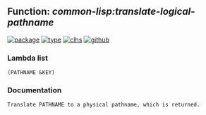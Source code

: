 ## Function: ***common-lisp:translate-logical-pathname***
[![package](https://img.shields.io/badge/Package-COMMON--LISP-5f9ea0.svg?style=social&colorA=999999)](../) [![type](https://img.shields.io/badge/Type-Function-5f9ea0.svg?style=social&colorA=999999)](../#function) [![clhs](https://img.shields.io/badge/CLHS-TRANSLATE--LOGICAL--PATHNAME-5f9ea0.svg?style=social&colorA=999999)](http://www.lispworks.com/documentation/HyperSpec/Body/f_tr_log.htm) [![github](https://img.shields.io/badge/GitHub-View_the_source-5f9ea0.svg?style=social&colorA=999999&logo=github)](https://github.com/sbcl/sbcl/blob/master/src/code/target-pathname.lisp/) 
### Lambda list
```
(PATHNAME &KEY)
```
### Documentation
```
Translate PATHNAME to a physical pathname, which is returned.
```

